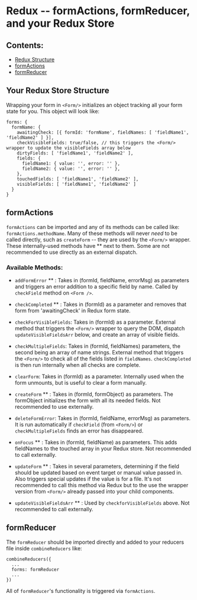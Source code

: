 # Redux -- formActions, formReducer, and your Redux Store

## Contents:
  * [Redux Structure](https://github.com/vineyard-bloom/bloom-forms/blob/master/docs/redux.md#your-redux-store-structure)
  * [formActions](https://github.com/vineyard-bloom/bloom-forms/blob/master/docs/redux.md#formactions)
  * [formReducer]()

## Your Redux Store Structure
Wrapping your form in `<Form/>` initializes an object tracking all your form state for you. This object will look like:
```
forms: {
  formName: {
    awaitingCheck: [{ formId: 'formName', fieldNames: [ 'fieldName1', 'fieldName2' ] }],
    checkVisibleFields: true/false, // this triggers the <Form/> wrapper to update the visibleFields array below
    dirtyFields: [ 'fieldName1', 'fieldName2' ],
    fields: {
      fieldName1: { value: '', error: '' },
      fieldName2: { value: '', error: '' },
    },
    touchedFields: [ 'fieldName1', 'fieldName2' ],
    visibleFields: [ 'fieldName1', 'fieldName2' ]
  }
}
```


## formActions
`formActions` can be imported and any of its methods can be called like: `formActions.methodName`. Many of these methods will never *need* to be called directly, such as `createForm` -- they are used by the `<Form/>` wrapper. These internally-used methods have ** next to them. Some are not recommended to use directly as an external dispatch.

### Available Methods:
- `addFormError` ** :
  Takes in (formId, fieldName, errorMsg) as parameters and triggers an error addition to a specific field by name. Called by `checkField` method on `<Form />`.

- `checkCompleted` ** :
  Takes in (formId) as a parameter and removes that form from 'awaitingCheck' in Redux form state.

- `checkForVisibleFields`:
  Takes in (formId) as a parameter. External method that triggers the `<Form/>` wrapper to query the DOM, dispatch `updateVisibleFieldsArr` below, and create an array of visible fields.

- `checkMultipleFields`:
  Takes in (formId, fieldNames) parameters, the second being an array of name strings. External method that triggers the `<Form/>` to check all of the fields listed in `fieldNames`. `checkCompleted` is then run internally when all checks are complete.

- `clearForm`:
  Takes in (formId) as a parameter. Internally used when the form unmounts, but is useful to clear a form manually.

- `createForm` ** :
  Takes in (formId, formObject) as parameters. The formObject initializes the form with all its needed fields. Not recommended to use externally.

- `deleteFormError`:
  Takes in (formId, fieldName, errorMsg) as parameters. It is run automatically if `checkField` (from `<Form/>`) or `checkMultipleFields` finds an error has disappeared.

- `onFocus` ** :
  Takes in (formId, fieldName) as parameters. This adds fieldNames to the touched array in your Redux store. Not recommended to call externally.

- `updateForm` ** :
  Takes in several parameters, determining if the field should be updated based on event target or manual value passed in. Also triggers special updates if the value is for a file. It's not recommended to call this method via Redux but to the use the wrapper version from `<Form/>` already passed into your child components.

- `updateVisibleFieldsArr` ** :
  Used by `checkforVisibleFields` above. Not recommended to call externally.

## formReducer
The `formReducer` should be imported directly and added to your reducers file inside `combineReducers` like:
```
combineReducers({
  ...
  forms: formReducer
  ...
})
```
All of `formReducer`'s functionality is triggered via `formActions`.

